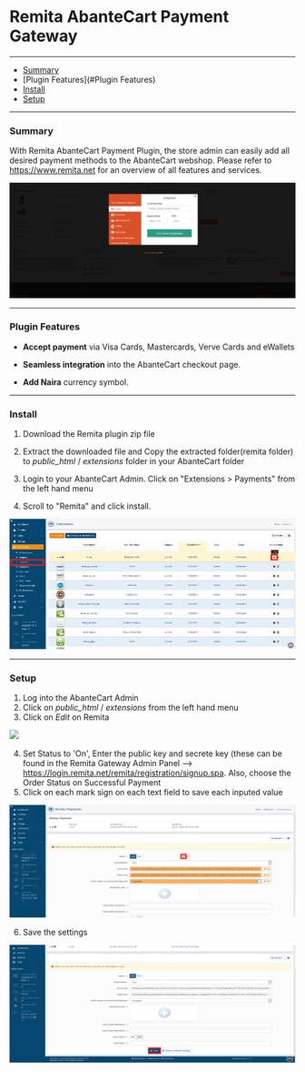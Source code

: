 # Remita AbanteCart Payment Gateway


---
- [Summary](#summary)
- [Plugin Features](#Plugin Features)
- [Install](#Install)
- [Setup](#setup)

---
### Summary

With Remita AbanteCart Payment Plugin, the store admin can easily add all desired payment methods to the AbanteCart webshop. Please refer to https://www.remita.net for an overview of all features and services.

![](payment-image.png) 

---

### Plugin Features

*   __Accept payment__ via Visa Cards, Mastercards, Verve Cards and eWallets

* 	__Seamless integration__ into the AbanteCart checkout page.
* 	__Add Naira__ currency symbol.

---


### Install

1. Download the Remita plugin zip file

2. Extract the downloaded file and Copy the extracted folder(remita folder) to *public_html* / *extensions* folder in your AbanteCart folder
3. Login to your AbanteCart Admin. Click on "Extensions > Payments" from the left hand menu
4. Scroll to "Remita" and click install.

![](remita_img2.png) 

---

### Setup

1. Log into the AbanteCart Admin
2. Click on  *public_html* / *extensions* from the left hand menu
3. Click on   *Edit* on Remita

![](remita_img4.png) 

4. Set Status to 'On', Enter the public key and secrete key (these can be found in the Remita Gateway Admin Panel --> https://login.remita.net/remita/registration/signup.spa. Also, choose the Order Status on Successful Payment
5. Click on each mark sign on each text field to save each inputed value

![](remita_img3.png) 

6. Save the settings

![](remita_img5.png) 

